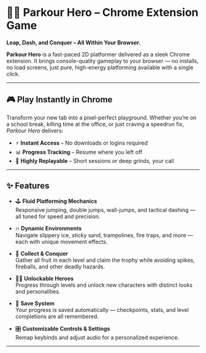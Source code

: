 # 🦸‍♂️ Parkour Hero – Chrome Extension Game

**Leap, Dash, and Conquer – All Within Your Browser.**

**Parkour Hero** is a fast-paced 2D platformer delivered as a sleek Chrome extension. It brings console-quality gameplay to your browser — no installs, no load screens, just pure, high-energy platforming available with a single click.

---

## 🎮 Play Instantly in Chrome

Transform your new tab into a pixel-perfect playground. Whether you’re on a school break, killing time at the office, or just craving a speedrun fix, *Parkour Hero* delivers:

- ⚡ **Instant Access** – No downloads or logins required  
- 📊 **Progress Tracking** – Resume where you left off  
- 🎯 **Highly Replayable** – Short sessions or deep grinds, your call

---

## ✨ Features

- 🕹 **Fluid Platforming Mechanics**  
  Responsive jumping, double jumps, wall-jumps, and tactical dashing — all tuned for speed and precision.

- 🔥 **Dynamic Environments**  
  Navigate slippery ice, sticky sand, trampolines, fire traps, and more — each with unique movement effects.

- 🍓 **Collect & Conquer**  
  Gather all fruit in each level and claim the trophy while avoiding spikes, fireballs, and other deadly hazards.

- 🧍‍♂️ **Unlockable Heroes**  
  Progress through levels and unlock new characters with distinct looks and personalities.

- 💾 **Save System**  
  Your progress is saved automatically — checkpoints, stats, and level completions are all remembered.

- 🎛 **Customizable Controls & Settings**  
  Remap keybinds and adjust audio for a personalized experience.

---
